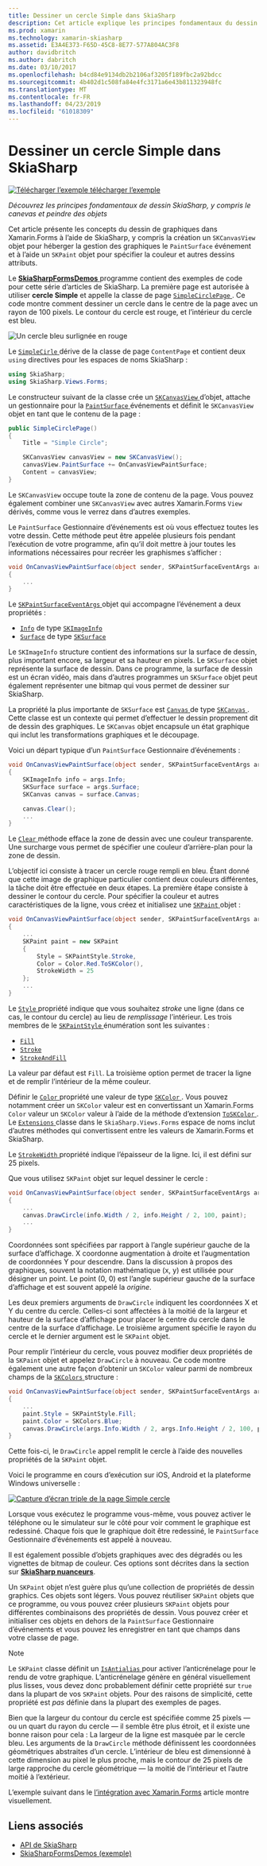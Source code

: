 ```yaml
---
title: Dessiner un cercle Simple dans SkiaSharp
description: Cet article explique les principes fondamentaux du dessin SkiaSharp, y compris le canevas et les objets de peinture, dans les applications de Xamarin.Forms et illustre ceci avec l’exemple de code.
ms.prod: xamarin
ms.technology: xamarin-skiasharp
ms.assetid: E3A4E373-F65D-45C8-8E77-577A804AC3F8
author: davidbritch
ms.author: dabritch
ms.date: 03/10/2017
ms.openlocfilehash: b4cd84e9134db2b2106af3205f189fbc2a92bdcc
ms.sourcegitcommit: 4b402d1c508fa84e4fc3171a6e43b811323948fc
ms.translationtype: MT
ms.contentlocale: fr-FR
ms.lasthandoff: 04/23/2019
ms.locfileid: "61018309"
---
```

# <a name="drawing-a-simple-circle-in-skiasharp"></a>Dessiner un cercle Simple dans SkiaSharp

[![Télécharger l’exemple](~/media/shared/download.png) télécharger l’exemple](https://developer.xamarin.com/samples/xamarin-forms/SkiaSharpForms/Demos/)

_Découvrez les principes fondamentaux de dessin SkiaSharp, y compris le canevas et peindre des objets_

Cet article présente les concepts du dessin de graphiques dans Xamarin.Forms à l’aide de SkiaSharp, y compris la création un `SKCanvasView` objet pour héberger la gestion des graphiques le `PaintSurface` événement et à l’aide un `SKPaint` objet pour spécifier la couleur et autres dessins attributs.

Le [ **SkiaSharpFormsDemos** ](https://developer.xamarin.com/samples/xamarin-forms/SkiaSharpForms/Demos/) programme contient des exemples de code pour cette série d’articles de SkiaSharp. La première page est autorisée à utiliser **cercle Simple** et appelle la classe de page [ `SimpleCirclePage` ](https://github.com/xamarin/xamarin-forms-samples/blob/master/SkiaSharpForms/Demos/Demos/SkiaSharpFormsDemos/Basics/SimpleCirclePage.cs). Ce code montre comment dessiner un cercle dans le centre de la page avec un rayon de 100 pixels. Le contour du cercle est rouge, et l’intérieur du cercle est bleu.

![](circle-images/circleexample.png "Un cercle bleu surlignée en rouge")

Le [ `SimpleCirle` ](https://github.com/xamarin/xamarin-forms-samples/blob/master/SkiaSharpForms/Demos/Demos/SkiaSharpFormsDemos/Basics/SimpleCirclePage.cs) dérive de la classe de page `ContentPage` et contient deux `using` directives pour les espaces de noms SkiaSharp :

```csharp
using SkiaSharp;
using SkiaSharp.Views.Forms;
```

Le constructeur suivant de la classe crée un [ `SKCanvasView` ](xref:SkiaSharp.Views.Forms.SKCanvasView) d’objet, attache un gestionnaire pour la [ `PaintSurface` ](xref:SkiaSharp.Views.Forms.SKCanvasView.PaintSurface) événements et définit le `SKCanvasView` objet en tant que le contenu de la page :

```csharp
public SimpleCirclePage()
{
    Title = "Simple Circle";

    SKCanvasView canvasView = new SKCanvasView();
    canvasView.PaintSurface += OnCanvasViewPaintSurface;
    Content = canvasView;
}
```

Le `SKCanvasView` occupe toute la zone de contenu de la page. Vous pouvez également combiner une `SKCanvasView` avec autres Xamarin.Forms `View` dérivés, comme vous le verrez dans d’autres exemples.

Le `PaintSurface` Gestionnaire d’événements est où vous effectuez toutes les votre dessin. Cette méthode peut être appelée plusieurs fois pendant l’exécution de votre programme, afin qu’il doit mettre à jour toutes les informations nécessaires pour recréer les graphismes s’afficher :

```csharp
void OnCanvasViewPaintSurface(object sender, SKPaintSurfaceEventArgs args)
{
    ...
}

```

Le [ `SKPaintSurfaceEventArgs` ](xref:SkiaSharp.Views.Forms.SKPaintSurfaceEventArgs) objet qui accompagne l’événement a deux propriétés :

- [`Info`](xref:SkiaSharp.Views.Forms.SKPaintSurfaceEventArgs.Info) de type [`SKImageInfo`](xref:SkiaSharp.SKImageInfo)
- [`Surface`](xref:SkiaSharp.Views.Forms.SKPaintSurfaceEventArgs.Surface) de type [`SKSurface`](xref:SkiaSharp.SKSurface)

Le `SKImageInfo` structure contient des informations sur la surface de dessin, plus important encore, sa largeur et sa hauteur en pixels. Le `SKSurface` objet représente la surface de dessin. Dans ce programme, la surface de dessin est un écran vidéo, mais dans d’autres programmes un `SKSurface` objet peut également représenter une bitmap qui vous permet de dessiner sur SkiaSharp.

La propriété la plus importante de `SKSurface` est [ `Canvas` ](xref:SkiaSharp.SKSurface.Canvas) de type [ `SKCanvas` ](xref:SkiaSharp.SKCanvas). Cette classe est un contexte qui permet d’effectuer le dessin proprement dit de dessin des graphiques. Le `SKCanvas` objet encapsule un état graphique qui inclut les transformations graphiques et le découpage.

Voici un départ typique d’un `PaintSurface` Gestionnaire d’événements :

```csharp
void OnCanvasViewPaintSurface(object sender, SKPaintSurfaceEventArgs args)
{
    SKImageInfo info = args.Info;
    SKSurface surface = args.Surface;
    SKCanvas canvas = surface.Canvas;

    canvas.Clear();
    ...
}

```

Le [ `Clear` ](xref:SkiaSharp.SKCanvas.Clear) méthode efface la zone de dessin avec une couleur transparente. Une surcharge vous permet de spécifier une couleur d’arrière-plan pour la zone de dessin.

L’objectif ici consiste à tracer un cercle rouge rempli en bleu. Étant donné que cette image de graphique particulier contient deux couleurs différentes, la tâche doit être effectuée en deux étapes. La première étape consiste à dessiner le contour du cercle. Pour spécifier la couleur et autres caractéristiques de la ligne, vous créez et initialisez une [ `SKPaint` ](xref:SkiaSharp.SKPaint) objet :

```csharp
void OnCanvasViewPaintSurface(object sender, SKPaintSurfaceEventArgs args)
{
    ...
    SKPaint paint = new SKPaint
    {
        Style = SKPaintStyle.Stroke,
        Color = Color.Red.ToSKColor(),
        StrokeWidth = 25
    };
    ...
}
```

Le [ `Style` ](xref:SkiaSharp.SKPaint.Style) propriété indique que vous souhaitez *stroke* une ligne (dans ce cas, le contour du cercle) au lieu de *remplissage* l’intérieur. Les trois membres de le [ `SKPaintStyle` ](xref:SkiaSharp.SKPaintStyle) énumération sont les suivantes :

- [`Fill`](xref:SkiaSharp.SKPaintStyle.Fill)
- [`Stroke`](xref:SkiaSharp.SKPaintStyle.Stroke)
- [`StrokeAndFill`](xref:SkiaSharp.SKPaintStyle.StrokeAndFill)

La valeur par défaut est `Fill`. La troisième option permet de tracer la ligne et de remplir l’intérieur de la même couleur.

Définir le [ `Color` ](xref:SkiaSharp.SKPaint.Color) propriété une valeur de type [ `SKColor` ](xref:SkiaSharp.SKColor). Vous pouvez notamment créer un `SKColor` valeur est en convertissant un Xamarin.Forms `Color` valeur un `SKColor` valeur à l’aide de la méthode d’extension [ `ToSKColor` ](xref:SkiaSharp.Views.Forms.Extensions.ToSKColor*). Le [ `Extensions` ](xref:SkiaSharp.Views.Forms.Extensions) classe dans le `SkiaSharp.Views.Forms` espace de noms inclut d’autres méthodes qui convertissent entre les valeurs de Xamarin.Forms et SkiaSharp.

Le [ `StrokeWidth` ](xref:SkiaSharp.SKPaint.StrokeWidth) propriété indique l’épaisseur de la ligne. Ici, il est défini sur 25 pixels.

Que vous utilisez `SKPaint` objet sur lequel dessiner le cercle :

```csharp
void OnCanvasViewPaintSurface(object sender, SKPaintSurfaceEventArgs args)
{
    ...
    canvas.DrawCircle(info.Width / 2, info.Height / 2, 100, paint);
    ...
}
```

Coordonnées sont spécifiées par rapport à l’angle supérieur gauche de la surface d’affichage. X coordonne augmentation à droite et l’augmentation de coordonnées Y pour descendre. Dans la discussion à propos des graphiques, souvent la notation mathématique (x, y) est utilisée pour désigner un point. Le point (0, 0) est l’angle supérieur gauche de la surface d’affichage et est souvent appelé la *origine*.

Les deux premiers arguments de `DrawCircle` indiquent les coordonnées X et Y du centre du cercle. Celles-ci sont affectées à la moitié de la largeur et hauteur de la surface d’affichage pour placer le centre du cercle dans le centre de la surface d’affichage. Le troisième argument spécifie le rayon du cercle et le dernier argument est le `SKPaint` objet.

Pour remplir l’intérieur du cercle, vous pouvez modifier deux propriétés de la `SKPaint` objet et appelez `DrawCircle` à nouveau. Ce code montre également une autre façon d’obtenir un `SKColor` valeur parmi de nombreux champs de la [ `SKColors` ](xref:SkiaSharp.SKColors) structure :

```csharp
void OnCanvasViewPaintSurface(object sender, SKPaintSurfaceEventArgs args)
{
    ...
    paint.Style = SKPaintStyle.Fill;
    paint.Color = SKColors.Blue;
    canvas.DrawCircle(args.Info.Width / 2, args.Info.Height / 2, 100, paint);
}
```
Cette fois-ci, le `DrawCircle` appel remplit le cercle à l’aide des nouvelles propriétés de la `SKPaint` objet.

Voici le programme en cours d’exécution sur iOS, Android et la plateforme Windows universelle :

[![](circle-images/simplecircle-small.png "Capture d’écran triple de la page Simple cercle")](circle-images/simplecircle-large.png#lightbox "Triple capture d’écran de la page de cercle Simple")

Lorsque vous exécutez le programme vous-même, vous pouvez activer le téléphone ou le simulateur sur le côté pour voir comment le graphique est redessiné. Chaque fois que le graphique doit être redessiné, le `PaintSurface` Gestionnaire d’événements est appelé à nouveau.

Il est également possible d’objets graphiques avec des dégradés ou les vignettes de bitmap de couleur. Ces options sont décrites dans la section sur [ **SkiaSharp nuanceurs**](../effects/shaders/index.md).

Un `SKPaint` objet n’est guère plus qu’une collection de propriétés de dessin graphics. Ces objets sont légers. Vous pouvez réutiliser `SKPaint` objets que ce programme, ou vous pouvez créer plusieurs `SKPaint` objets pour différentes combinaisons des propriétés de dessin. Vous pouvez créer et initialiser ces objets en dehors de la `PaintSurface` Gestionnaire d’événements et vous pouvez les enregistrer en tant que champs dans votre classe de page.

> [!NOTE]
> Le `SKPaint` classe définit un [ `IsAntialias` ](xref:SkiaSharp.SKPaint.IsAntialias) pour activer l’anticrénelage pour le rendu de votre graphique. L’anticrénelage génère en général visuellement plus lisses, vous devez donc probablement définir cette propriété sur `true` dans la plupart de vos `SKPaint` objets. Pour des raisons de simplicité, cette propriété est _pas_ définie dans la plupart des exemples de pages.

Bien que la largeur du contour du cercle est spécifiée comme 25 pixels &mdash; ou un quart du rayon du cercle &mdash; il semble être plus étroit, et il existe une bonne raison pour cela : La largeur de la ligne est masquée par le cercle bleu. Les arguments de la `DrawCircle` méthode définissent les coordonnées géométriques abstraites d’un cercle. L’intérieur de bleu est dimensionné à cette dimension au pixel le plus proche, mais le contour de 25 pixels de large rapproche du cercle géométrique &mdash; la moitié de l’intérieur et l’autre moitié à l’extérieur.

L’exemple suivant dans le [l’intégration avec Xamarin.Forms](~/xamarin-forms/user-interface/graphics/skiasharp/basics/integration.md) article montre visuellement.


## <a name="related-links"></a>Liens associés

- [API de SkiaSharp](https://docs.microsoft.com/dotnet/api/skiasharp)
- [SkiaSharpFormsDemos (exemple)](https://developer.xamarin.com/samples/xamarin-forms/SkiaSharpForms/Demos/)
